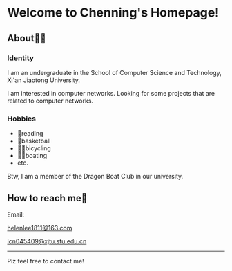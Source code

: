 # Welcome to Chenning's Homepage!

## About🙇‍♀️

### Identity

I am an undergraduate in the School of Computer Science and Technology, Xi'an Jiaotong University.

I am interested in computer networks. Looking for some projects that are related to computer networks.

### Hobbies

* 📖reading
* 🏀basketball
* 🚴‍♀bicycling
* 🚣‍♀️boating
* etc.

Btw, I am a member of the Dragon Boat Club in our university.

## How to reach me📧

Email: 

helenlee1811@163.com

lcn045409@xjtu.stu.edu.cn

----------

Plz feel free to contact me!

